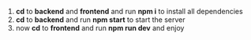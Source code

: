 1. **cd** to **backend** and **frontend** and run **npm i** to install all dependencies
2. **cd** to **backend** and run **npm start** to start the server
3. now **cd** to **frontend** and run **npm run dev** and enjoy 
